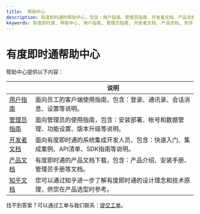 ```yaml
---
title:  帮助中心
description: 有度即时通的帮助中心，包含：用户指南、管理员指南、开发者文档、产品文档、知乎文档链接等信息
keywords: 有度即时通, 帮助中心, 用户指南, 管理员指南, 开发者文档, 产品文档, 知乎文档
---
```


# 有度即时通帮助中心

帮助中心提供以下内容：

|            | 说明                                                         |
| ---------- | ------------------------------------------------------------ |
| [用户指南](./user/)   | 面向员工的客户端使用指南，包含：登录、通讯录、会话消息、设置等说明。 |
| [管理员指南](./admin/) | 面向管理员的使用指南，包含：安装部署、帐号和数据管理、功能设置、版本升级等说明。 |
| [开发者文档](./api/) | 面向有度即时通的系统集成开发人员，包含：快速入门、集成案例、API清单、SDK指南等说明。 |
| [产品文档](./product/)   | 有度即时通的产品文档下载，包含：产品介绍、安装手册、管理员手册等文档。 |
| [知乎文档](https://www.zhihu.com/people/youdu.im/posts)   | 您可以通过知乎进一步了解有度即时通的设计理念和技术原理，供您在产品选型时参考。 |

找不到答案？可以通过工单与我们联系：[提交工单](https://youdu.kf5.com/)。